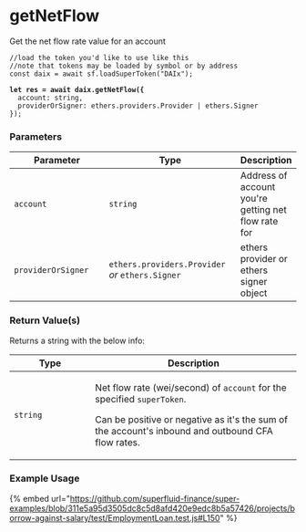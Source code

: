 # getNetFlow

Get the net flow rate value for an account

<pre class="language-javascript"><code class="lang-javascript">//load the token you'd like to use like this 
//note that tokens may be loaded by symbol or by address
const daix = await sf.loadSuperToken("DAIx");

<strong>let res = await daix.getNetFlow({
</strong>  account: string,
  providerOrSigner: ethers.providers.Provider | ethers.Signer
});
</code></pre>

### Parameters

<table><thead><tr><th width="182">Parameter</th><th width="231.33333333333331">Type</th><th>Description</th></tr></thead><tbody><tr><td><code>account</code></td><td><code>string</code></td><td>Address of account you're getting net flow rate for</td></tr><tr><td><code>providerOrSigner</code></td><td><code>ethers.providers.Provider</code> <em>or</em> <code>ethers.Signer</code></td><td>ethers provider or ethers signer object</td></tr></tbody></table>

### Return Value(s)

Returns a string with the below info:

<table><thead><tr><th width="126.33333333333331">Type</th><th>Description</th></tr></thead><tbody><tr><td><code>string</code></td><td><p>Net flow rate (wei/second) of <code>account</code> for the specified <code>superToken</code>. </p><p></p><p>Can be positive or negative as it's the sum of the account's inbound and outbound CFA flow rates.</p></td></tr></tbody></table>

### Example Usage

{% embed url="https://github.com/superfluid-finance/super-examples/blob/311e5a95d3505dc8c5d8afd420e9edc8b5a57426/projects/borrow-against-salary/test/EmploymentLoan.test.js#L150" %}

